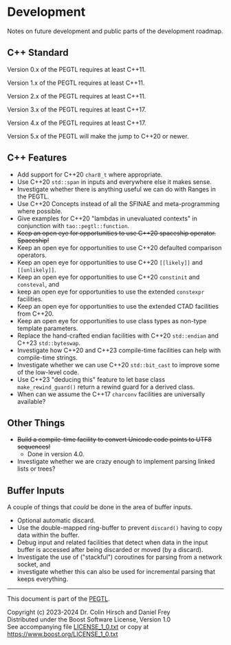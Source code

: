 # Development

Notes on future development and public parts of the development roadmap.


## C++ Standard

Version 0.x of the PEGTL requires at least C++11.

Version 1.x of the PEGTL requires at least C++11.

Version 2.x of the PEGTL requires at least C++11.

Version 3.x of the PEGTL requires at least C++17.

Version 4.x of the PEGTL requires at least C++17.

Version 5.x of the PEGTL will make the jump to C++20 or newer.


## C++ Features

 * Add support for C++20 `char8_t` where appropriate.
 * Use C++20 `std::span` in inputs and everywhere else it makes sense.
 * Investigate whether there is anything useful we can do with Ranges in the PEGTL.
 * Use C++20 Concepts instead of all the SFINAE and meta-programming where possible.
 * Give examples for C++20 "lambdas in unevaluated contexts" in conjunction with `tao::pegtl::function`.
 * ~~Keep an open eye for opportunities to use C++20 spaceship operator. Spaceship!~~
 * Keep an open eye for opportunities to use C++20 defaulted comparison operators.
 * Keep an open eye for opportunities to use C++20 `[[likely]]` and `[[unlikely]]`.
 * Keep an open eye for opportunities to use C++20 `constinit` and `consteval`, and
 * keep an open eye for opportunities to use the extended `constexpr` facilities.
 * Keep an open eye for opportunities to use the extended CTAD facilities from C++20.
 * Keep an open eye for opportunities to use class types as non-type template parameters.
 * Replace the hand-crafted endian facilities with C++20 `std::endian` and C++23 `std::byteswap`.
 * Investigate how C++20 and C++23 compile-time facilities can help with compile-time strings.
 * Investigate whether we can use C++20 `std::bit_cast` to improve some of the low-level code.
 * Use C++23 "deducing this" feature to let base class `make_rewind_guard()` return a rewind guard for a derived class.
 * When can we assume the C++17 `charconv` facilities are universally available?


## Other Things

 * ~~Build a compile-time facility to convert Unicode code points to UTF8 sequences!~~
   * Done in version 4.0.
 * Investigate whether we are crazy enough to implement parsing linked lists or trees?


## Buffer Inputs

A couple of things that *could* be done in the area of buffer inputs.

 * Optional automatic discard.
 * Use the double-mapped ring-buffer to prevent `discard()` having to copy data within the buffer.
 * Debug input and related facilities that detect when data in the input buffer is accessed after being discarded or moved (by a discard).
 * Investigate the use of ("stackful") coroutines for parsing from a network socket, and
 * investigate whether this can also be used for incremental parsing that keeps everything.

---

This document is part of the [PEGTL](https://github.com/taocpp/PEGTL).

Copyright (c) 2023-2024 Dr. Colin Hirsch and Daniel Frey<br>
Distributed under the Boost Software License, Version 1.0<br>
See accompanying file [LICENSE_1_0.txt](../LICENSE_1_0.txt) or copy at https://www.boost.org/LICENSE_1_0.txt
